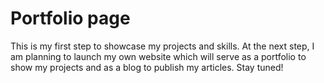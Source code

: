 # Portfolio page
This is my first step to showcase my projects and skills. At the next step, I am planning to launch my own website which will serve as a portfolio to show my projects and as a blog to publish my articles. 
Stay tuned!
